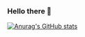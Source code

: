 ### Hello there 👋

[![Anurag's GitHub stats](https://github-readme-stats.vercel.app/api?username=Hexkd)](https://github.com/anuraghazra/github-readme-stats)
<!--
**Hexkd/Hexkd** is a ✨ _special_ ✨ repository because its `README.md` (this file) appears on your GitHub profile.

Here are some ideas to get you started:

- 🔭 I’m currently working on **Python Project**
- 🌱 I’m currently learning **Python**
- 👯 I’m currently NOT looking to collaborate on **...** , YET
- 🤔 I’m looking for help with ...
- 💬 Ask me about ...
- 📫 How to reach me: ...
- ⚡ Fun fact: ...
-->
